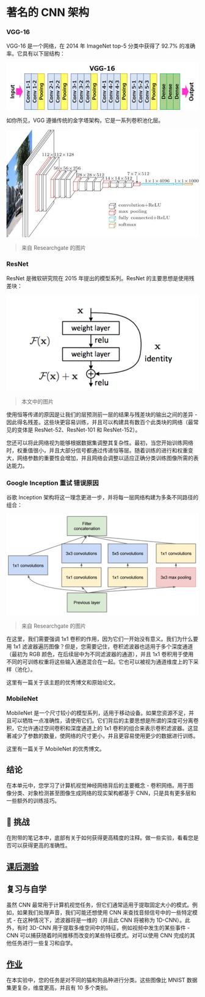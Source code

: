 # 著名的 CNN 架构



### VGG-16



VGG-16 是一个网络，在 2014 年 ImageNet top-5 分类中获得了 92.7% 的准确率。它具有以下层结构：

[![ImageNet Layers](https://github.com/happyzjp/AI-For-Beginners/raw/main/translations/zh_cn/4-ComputerVision/07-ConvNets/images/vgg-16-arch1.jpg)](https://github.com/happyzjp/AI-For-Beginners/blob/main/translations/zh_cn/4-ComputerVision/07-ConvNets/images/vgg-16-arch1.jpg)

如你所见，VGG 遵循传统的金字塔架构，它是一系列卷积池化层。

[![ImageNet Pyramid](https://github.com/happyzjp/AI-For-Beginners/raw/main/translations/zh_cn/4-ComputerVision/07-ConvNets/images/vgg-16-arch.jpg)](https://github.com/happyzjp/AI-For-Beginners/blob/main/translations/zh_cn/4-ComputerVision/07-ConvNets/images/vgg-16-arch.jpg)

>  来自 Researchgate 的图片

### ResNet



ResNet 是微软研究院在 2015 年提出的模型系列。ResNet 的主要思想是使用残差块：

[![img](https://github.com/happyzjp/AI-For-Beginners/raw/main/translations/zh_cn/4-ComputerVision/07-ConvNets/images/resnet-block.png)](https://github.com/happyzjp/AI-For-Beginners/blob/main/translations/zh_cn/4-ComputerVision/07-ConvNets/images/resnet-block.png)

>  本文中的图片

使用恒等传递的原因是让我们的层预测前一层的结果与残差块的输出之间的差异 - 因此得名残差。这些块更容易训练，并且可以构建具有数百个此类块的网络（最常见的变体是 ResNet-52、ResNet-101 和 ResNet-152）。

您还可以将此网络视为能够根据数据集调整其复杂性。最初，当您开始训练网络时，权重值很小，并且大部分信号都通过传递恒等层。随着训练的进行和权重变大，网络参数的重要性会增加，并且网络会调整以适应正确分类训练图像所需的表达能力。

### Google Inception 重试 错误原因



谷歌 Inception 架构将这一理念更进一步，并将每一层网络构建为多条不同路径的组合：

[![img](https://github.com/happyzjp/AI-For-Beginners/raw/main/translations/zh_cn/4-ComputerVision/07-ConvNets/images/inception.png)](https://github.com/happyzjp/AI-For-Beginners/blob/main/translations/zh_cn/4-ComputerVision/07-ConvNets/images/inception.png)

>  来自 Researchgate 的图片

在这里，我们需要强调 1x1 卷积的作用，因为它们一开始没有意义。我们为什么要用 1x1 滤波器遍历图像？但是，您需要记住，卷积滤波器也适用于多个深度通道（最初为 RGB 颜色，在后续层中为不同滤波器的通道），并且 1x1 卷积用于使用不同的可训练权重将这些输入通道混合在一起。它也可以被视为通道维度上的下采样（池化）。

这里有一篇关于该主题的优秀博文和原始论文。

### MobileNet



MobileNet 是一个尺寸较小的模型系列，适用于移动设备。如果您资源不足，并且可以牺牲一点准确性，请使用它们。它们背后的主要思想是所谓的深度可分离卷积，它允许通过空间卷积和深度通道上的 1x1 卷积的组合来表示卷积滤波器。这显著减少了参数的数量，使网络的尺寸更小，并且更容易使用更少的数据进行训练。

这里有一篇关于 MobileNet 的优秀博文。

##  结论



在本单元中，您学习了计算机视觉神经网络背后的主要概念 - 卷积网络。用于图像分类、对象检测甚至图像生成网络的现实架构都基于 CNN，只是具有更多层和一些额外的训练技巧。

##  🚀 挑战



在附带的笔记本中，底部有关于如何获得更高精度的注释。做一些实验，看看您是否可以获得更高的准确性。

## [ 课后测验](https://red-field-0a6ddfd03.1.azurestaticapps.net/quiz/207)



##  复习与自学



虽然 CNN 最常用于计算机视觉任务，但它们通常适用于提取固定大小的模式。例如，如果我们处理声音，我们可能还想使用 CNN 来查找音频信号中的一些特定模式 - 在这种情况下，滤波器将是一维的（并且此 CNN 将被称为 1D-CNN）。此外，有时 3D-CNN 用于提取多维空间中的特征，例如视频中发生的某些事件 - CNN 可以捕获随着时间推移而改变的某些特征模式。对可以使用 CNN 完成的其他任务进行一些复习和自学。

## [ 作业](https://github.com/happyzjp/AI-For-Beginners/blob/main/translations/zh_cn/4-ComputerVision/07-ConvNets/lab/README.md)



在本实验中，您的任务是对不同的猫和狗品种进行分类。这些图像比 MNIST 数据集更复杂，维度更高，并且有 10 多个类别。